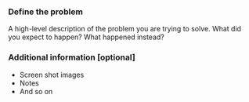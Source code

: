 ### Define the problem
A high-level description of the problem you are trying to solve.
What did you expect to happen? What happened instead?

### Additional information [optional]

* Screen shot images
* Notes
* And so on
